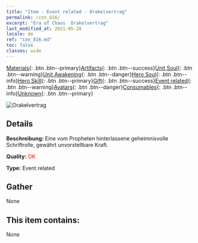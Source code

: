```yaml
---
title: "Item - Event related - Orakelvertrag"
permalink: /con_816/
excerpt: "Era of Chaos  Orakelvertrag"
last_modified_at: 2021-05-28
locale: de
ref: "con_816.md"
toc: false
classes: wide
---
```

 [Materials](/ItemsDE/){: .btn .btn--primary}[Artifacts](/ItemsDE/Artifacts/){: .btn .btn--success}[Unit Soul](/ItemsDE/UnitSoul/){: .btn .btn--warning}[Unit Awakening](/ItemsDE/UnitAwakening/){: .btn .btn--danger}[Hero Soul](/ItemsDE/HeroSoul/){: .btn .btn--info}[Hero Skill](/ItemsDE/HeroSkill/){: .btn .btn--primary}[Gift](/ItemsDE/Gift/){: .btn .btn--success}[Event related](/ItemsDE/Events/){: .btn .btn--warning}[Avatars](/ItemsDE/Avatars/){: .btn .btn--danger}[Consumables](/ItemsDE/Consumables/){: .btn .btn--info}[Unknown](/ItemsDE/Unknown/){: .btn .btn--primary}

 ![Orakelvertrag](/images/t/i_3074.png)

## Details
 **Beschreibung:** Eine vom Propheten hinterlassene geheimnisvolle Schriftrolle, gewährt unvorstellbare Kraft.

 **Quality:** <span style="color: #FF0000">OK</span>

 **Type:** Event related

## Gather

  None

## This item contains:

  None

